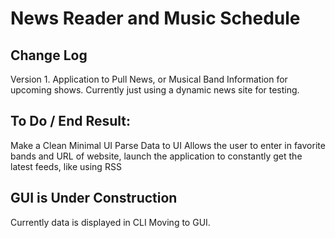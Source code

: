 # News Reader and Music Schedule

## Change Log 

Version 1. 
Application to Pull News, or Musical Band Information for upcoming shows. Currently just using a dynamic news site for testing. 

## To Do / End Result: 

  Make a Clean Minimal UI
  Parse Data to UI
  Allows the user to enter in favorite bands and URL of website, launch the application to constantly get the latest feeds, like using RSS
  
## GUI is Under Construction
  Currently data is displayed in CLI
  Moving to GUI. 
